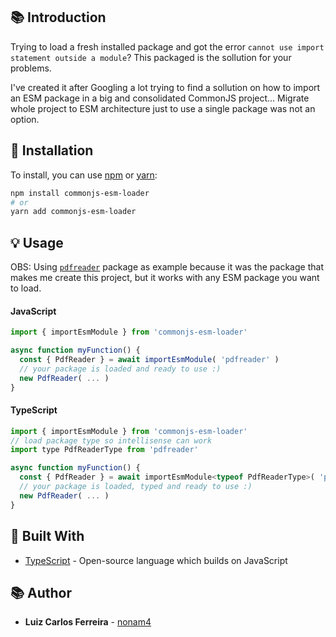 ## 📚 Introduction

Trying to load a fresh installed package and got the error `cannot use import statement outside a module`? This packaged is the sollution for your problems.

I've created it after Googling a lot trying to find a sollution on how to import an ESM package in a big and consolidated CommonJS project... Migrate whole project to ESM architecture just to use a single package was not an option.

## 🧰 Installation

To install, you can use [npm](https://npmjs.org/) or [yarn](https://yarnpkg.com):

```sh
npm install commonjs-esm-loader
# or
yarn add commonjs-esm-loader
```

## 💡 Usage

OBS: Using [`pdfreader`](https://www.npmjs.com/package/pdfreader) package as example because it was the package that makes me create this project, but it works with any ESM package you want to load.

#### JavaScript
```javascript
import { importEsmModule } from 'commonjs-esm-loader'

async function myFunction() {
  const { PdfReader } = await importEsmModule( 'pdfreader' )
  // your package is loaded and ready to use :)
  new PdfReader( ... )
}
```

#### TypeScript
```javascript
import { importEsmModule } from 'commonjs-esm-loader'
// load package type so intellisense can work
import type PdfReaderType from 'pdfreader'

async function myFunction() {
  const { PdfReader } = await importEsmModule<typeof PdfReaderType>( 'pdfreader' )
  // your package is loaded, typed and ready to use :)
  new PdfReader( ... )
}
```

## 👷 Built With

- [TypeScript](https://www.typescriptlang.org/) - Open-source language which builds on JavaScript

## 📚 Author

- **Luiz Carlos Ferreira** - [nonam4](https://github.com/nonam4)
